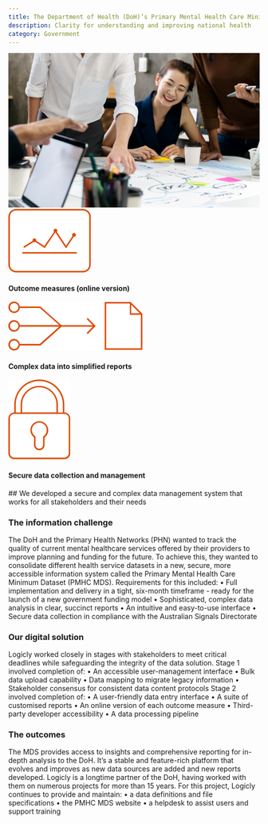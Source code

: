 ```yaml
---
title: The Department of Health (DoH)’s Primary Mental Health Care Minimum Dataset
description: Clarity for understanding and improving national health
category: Government
---
```

<div class="grid grid-cols-12">

<div class="col-span-12 project-images">
    <img src="/Projects/Images/6_Department_of_Health_Primary_Mental_Health_Care_Minimum_Dataset/Department-of-Health-Primary-Mental-Health-Care-Minimum-Dataset-coworkers-on-table.jpg" />
</div>

<div class="col-span-3 icons-sidebar">
<div>

<img src="/Projects/Icons/6_Department_of_Health_Primary_Mental_Health_Care_Minimum_Dataset/Outcome_measures_online_version.svg" />

#### Outcome measures (online version)

</div>
<div>

<img src="/Projects/Icons/6_Department_of_Health_Primary_Mental_Health_Care_Minimum_Dataset/Complex_data_into_simplified_reports.svg" />

#### Complex data into simplified reports

</div>
<div>

<img src="/Projects/Icons/6_Department_of_Health_Primary_Mental_Health_Care_Minimum_Dataset/Secure_data_collection_and_management.svg" />

#### Secure data collection and management

</div>
</div>

<div class="col-span-9 project-text">
<div>
## We developed a secure and complex data management system that works for all stakeholders and their needs

### The information challenge
The DoH and the Primary Health Networks (PHN) wanted to track the quality of current mental healthcare services offered by their providers to improve planning and funding for the future.
To achieve this, they wanted to consolidate different health service datasets in a new, secure, more accessible information system called the Primary Mental Health Care Minimum Dataset (PMHC MDS).
Requirements for this included:
• Full implementation and delivery in a tight, six-month timeframe - ready for the launch of a new government funding model
• Sophisticated, complex data analysis in clear, succinct reports
• An intuitive and easy-to-use interface
• Secure data collection in compliance with the Australian Signals Directorate

### Our digital solution
Logicly worked closely in stages with stakeholders to meet critical deadlines while safeguarding the integrity of the data solution.
Stage 1 involved completion of:
• An accessible user-management interface
• Bulk data upload capability
• Data mapping to migrate legacy information
• Stakeholder consensus for consistent data content protocols
Stage 2 involved completion of:
• A user-friendly data entry interface
• A suite of customised reports
• An online version of each outcome measure • Third-party developer accessibility
• A data processing pipeline

### The outcomes
The MDS provides access to insights and comprehensive reporting for in-depth analysis to the DoH.
It’s a stable and feature-rich platform that evolves and improves as new data sources are added and new reports developed.
Logicly is a longtime partner of the DoH, having worked with them on numerous projects for more than 15 years. For this project, Logicly continues to provide and maintain:
• a data definitions and file specifications
• the PMHC MDS website
• a helpdesk to assist users and support training


</div>
</div>
</div>
